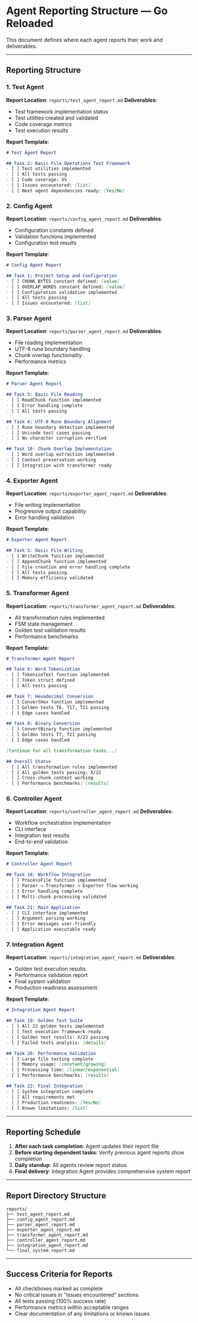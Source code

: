 # Agent Reporting Structure — Go Reloaded

This document defines where each agent reports their work and deliverables.

---

## Reporting Structure

### 1. Test Agent
**Report Location**: `reports/test_agent_report.md`
**Deliverables**:
- Test framework implementation status
- Test utilities created and validated
- Code coverage metrics
- Test execution results

**Report Template**:
```markdown
# Test Agent Report

## Task 2: Basic File Operations Test Framework
- [ ] Test utilities implemented
- [ ] All tests passing
- [ ] Code coverage: X%
- [ ] Issues encountered: [list]
- [ ] Next agent dependencies ready: [Yes/No]
```

### 2. Config Agent
**Report Location**: `reports/config_agent_report.md`
**Deliverables**:
- Configuration constants defined
- Validation functions implemented
- Configuration test results

**Report Template**:
```markdown
# Config Agent Report

## Task 1: Project Setup and Configuration
- [ ] CHUNK_BYTES constant defined: [value]
- [ ] OVERLAP_WORDS constant defined: [value]
- [ ] Configuration validation implemented
- [ ] All tests passing
- [ ] Issues encountered: [list]
```

### 3. Parser Agent
**Report Location**: `reports/parser_agent_report.md`
**Deliverables**:
- File reading implementation
- UTF-8 rune boundary handling
- Chunk overlap functionality
- Performance metrics

**Report Template**:
```markdown
# Parser Agent Report

## Task 3: Basic File Reading
- [ ] ReadChunk function implemented
- [ ] Error handling complete
- [ ] All tests passing

## Task 4: UTF-8 Rune Boundary Alignment
- [ ] Rune boundary detection implemented
- [ ] Unicode test cases passing
- [ ] No character corruption verified

## Task 16: Chunk Overlap Implementation
- [ ] Word overlap extraction implemented
- [ ] Context preservation working
- [ ] Integration with transformer ready
```

### 4. Exporter Agent
**Report Location**: `reports/exporter_agent_report.md`
**Deliverables**:
- File writing implementation
- Progressive output capability
- Error handling validation

**Report Template**:
```markdown
# Exporter Agent Report

## Task 5: Basic File Writing
- [ ] WriteChunk function implemented
- [ ] AppendChunk function implemented
- [ ] File creation and error handling complete
- [ ] All tests passing
- [ ] Memory efficiency validated
```

### 5. Transformer Agent
**Report Location**: `reports/transformer_agent_report.md`
**Deliverables**:
- All transformation rules implemented
- FSM state management
- Golden test validation results
- Performance benchmarks

**Report Template**:
```markdown
# Transformer Agent Report

## Task 6: Word Tokenization
- [ ] TokenizeText function implemented
- [ ] Token struct defined
- [ ] All tests passing

## Task 7: Hexadecimal Conversion
- [ ] ConvertHex function implemented
- [ ] Golden tests T6, T17, T21 passing
- [ ] Edge cases handled

## Task 8: Binary Conversion
- [ ] ConvertBinary function implemented
- [ ] Golden tests T7, T21 passing
- [ ] Edge cases handled

[Continue for all transformation tasks...]

## Overall Status
- [ ] All transformation rules implemented
- [ ] All golden tests passing: X/22
- [ ] Cross-chunk context working
- [ ] Performance benchmarks: [results]
```

### 6. Controller Agent
**Report Location**: `reports/controller_agent_report.md`
**Deliverables**:
- Workflow orchestration implementation
- CLI interface
- Integration test results
- End-to-end validation

**Report Template**:
```markdown
# Controller Agent Report

## Task 18: Workflow Integration
- [ ] ProcessFile function implemented
- [ ] Parser → Transformer → Exporter flow working
- [ ] Error handling complete
- [ ] Multi-chunk processing validated

## Task 21: Main Application
- [ ] CLI interface implemented
- [ ] Argument parsing working
- [ ] Error messages user-friendly
- [ ] Application executable ready
```

### 7. Integration Agent
**Report Location**: `reports/integration_agent_report.md`
**Deliverables**:
- Golden test execution results
- Performance validation report
- Final system validation
- Production readiness assessment

**Report Template**:
```markdown
# Integration Agent Report

## Task 19: Golden Test Suite
- [ ] All 22 golden tests implemented
- [ ] Test execution framework ready
- [ ] Golden test results: X/22 passing
- [ ] Failed tests analysis: [details]

## Task 20: Performance Validation
- [ ] Large file testing complete
- [ ] Memory usage: [constant/growing]
- [ ] Processing time: [linear/exponential]
- [ ] Performance benchmarks: [results]

## Task 22: Final Integration
- [ ] System integration complete
- [ ] All requirements met
- [ ] Production readiness: [Yes/No]
- [ ] Known limitations: [list]
```

---

## Reporting Schedule

1. **After each task completion**: Agent updates their report file
2. **Before starting dependent tasks**: Verify previous agent reports show completion
3. **Daily standup**: All agents review report status
4. **Final delivery**: Integration Agent provides comprehensive system report

---

## Report Directory Structure

```
reports/
├── test_agent_report.md
├── config_agent_report.md
├── parser_agent_report.md
├── exporter_agent_report.md
├── transformer_agent_report.md
├── controller_agent_report.md
├── integration_agent_report.md
└── final_system_report.md
```

---

## Success Criteria for Reports

- All checkboxes marked as complete
- No critical issues in "Issues encountered" sections
- All tests passing (100% success rate)
- Performance metrics within acceptable ranges
- Clear documentation of any limitations or known issues